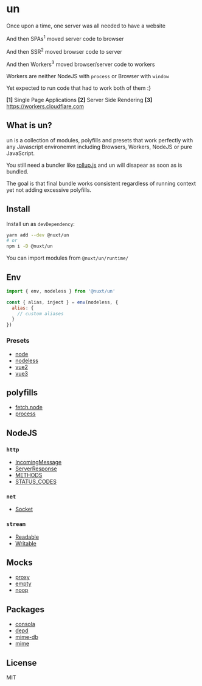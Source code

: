 # un

Once upon a time, one server was all needed to have a website

And then SPAs<sup>1</sup> moved server code to browser

And then SSR<sup>2</sup> moved browser code to server

And then Workers<sup>3</sup> moved browser/server code to workers

Workers are neither NodeJS with `process` or Browser with `window`

Yet expected to run code that had to work both of them :}

**[1]** Single Page Applications
**[2]**  Server Side Rendering
**[3]**  https://workers.cloudflare.com

## What is un?

un is a collection of modules, polyfills and presets that work perfectly with any Javascript environemnt
including Browsers, Workers, NodeJS or pure JavaScript.

You still need a bundler like [rollup.js](https://rollupjs.org) and un will disapear as soon as is bundled.

The goal is that final bundle works consistent regardless of running context yet not adding excessive polyfills.

## Install

Install un as `devDependency`:

```bash
yarn add --dev @nuxt/un
# or
npm i -D @nuxt/un
```

You can import modules from `@nuxt/un/runtime/`

## Env

```js
import { env, nodeless } from '@nuxt/un'

const { alias, inject } = env(nodeless, {
  alias: {
    // custom aliases
  }
})
```

### Presets

- [node](./src/presets/node.ts)
- [nodeless](./src/presets/nodeless.ts)
- [vue2](./src/presets/vue2.ts)
- [vue3](./src/presets/vue3.ts)

## polyfills

- [fetch.node](./src.runtime/polyfill/fetch.node.ts)
- [process](./src.runtime/polyfill/process.ts)

## NodeJS

### `http`

- [IncomingMessage](./src.runtime/node/http/request.ts)
- [ServerResponse](./src.runtime/node/http/request.ts)
- [METHODS](./src.runtime/node/http/consts.ts)
- [STATUS_CODES](./src.runtime/node/http/consts.ts)

### `net`

- [Socket](./src.runtime/node/net/socket.ts)

### `stream`

- [Readable](./src.runtime/node/stream/readable.ts)
- [Writable](./src.runtime/node/stream/writable.ts)

## Mocks

- [proxy](./src.runtime/mock/proxy.ts)
- [empty](./src.runtime/mock/empty.ts)
- [noop](./src.runtime/mock/noop.ts)

## Packages

- [consola](./src.runtime/npm/consola.ts)
- [depd](./src.runtime/npm/depd.ts)
- [mime-db](./src.runtime/npm/mime-db.ts)
- [mime](./src.runtime/npm/mime.ts)

## License

MIT

